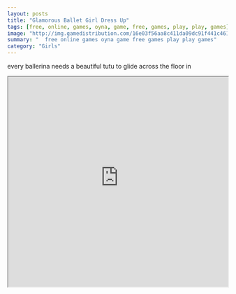 ```yaml
---
layout: posts
title: "Glamorous Ballet Girl Dress Up"
tags: [free, online, games, oyna, game, free, games, play, play, games]
image: "http://img.gamedistribution.com/16e03f56aa8c411da09dc91f441c4616.jpg"
summary: "  free online games oyna game free games play play games"
category: "Girls"
---
```


every ballerina needs a beautiful tutu to glide across the floor in

<iframe width="100%" height="480px;" src="http://flash.gamedistribution.com?game=16e03f56aa8c411da09dc91f441c4616"></iframe>